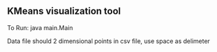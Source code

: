 KMeans visualization tool
----------------------------------------
To Run: java main.Main


Data file should 2 dimensional points in csv file, use space as delimeter
